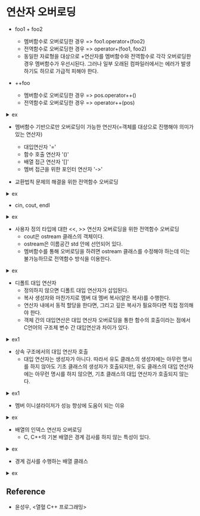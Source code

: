 # 연산자 오버로딩

- foo1 + foo2
  - 멤버함수로 오버로딩한 경우 => foo1.operator+(foo2)
  - 전역함수로 오버로딩한 경우 => operator+(foo1, foo2)
  - 동일한 자료형을 대상으로 +연산자를 멤버함수와 전역함수로 각각 오버로딩한 경우 멤버함수가 우선시된다. 그러나 일부 오래된 컴파일러에서는 에러가 발생하기도 하므로 가급적 피해야 한다.

- ++foo
  - 멤버함수로 오버로딩한 경우 => pos.operator++()
  - 전역함수로 오버로딩한 경우 => operator++(pos)

<details><summary>ex</summary>

```cpp
#include <iostream>

class Point
{
private:
    int xpos, ypos;
public:
    Point(int x = 0, int y = 0) : xpos(x), ypos(y) { std::cout << "ctor" << std::endl; }
  
    void ShowPosition() const
    {
        std::cout << '[' << xpos << ", " << ypos << ']' << std::endl;
    }
  
    Point& operator++()
    {
        xpos += 1;
        ypos += 1;
        return *this;
    }

    const Point operator++(int)  // 후위증가. 반환형이 const라는 건 임시 객체를 const 객체(=상수 객체)로 반환하겠다는 의미힘.
    {
        const Point retobj(*this);  // 함수 내에서 retobj의 변경을 막는다는 의미. 반환형이 const인 것과는 관계없음.
        xpos += 1;
        ypos += 1;
        return retobj;
    }

    friend Point operator+(const Point& pos1, const Point& pos2);
    friend Point& operator--(Point& ref);
    friend const Point operator--(Point& ref, int);  // 후위감소
};

Point operator+(const Point& pos1, const Point& pos2)
{
    return Point(pos1.xpos + pos2.xpos, pos1.ypos + pos2.ypos);
}

Point& operator--(Point& ref)
{
    ref.xpos -= 1;
    ref.ypos -= 1;
    return ref;
}

const Point operator--(Point& ref, int)
{
    const Point retobj(ref);
    ref.xpos -= 1;
    ref.ypos -= 1;
    return retobj;
}

int main(void)
{
    Point p1(1,2);
    Point p2(3,4);
    Point p3 = p1 + p2;

    p1.ShowPosition();
    p2.ShowPosition();
    p3.ShowPosition();

    std::cout << "---------------------" << std::endl;
    
    ++(++p1);
    --(--p2);

    p1.ShowPosition();
    p2.ShowPosition();

    std::cout << "---------------------" << std::endl;

    Point cpy;
    cpy = p1--;
    cpy.ShowPosition();
    p1.ShowPosition();

    cpy = p1++;
    cpy.ShowPosition();
    p1.ShowPosition();

    std::cout << "---------------------" << std::endl;
    
    const Point p4;
    const Point& ref = p4;  // 컴파일 OK. const 객체를 대상으로 값의 변경능력을 지니는 함수 호출은 허용되지 않는다. 따라서 const 객체를 대상으로 참조자를 선언할 떄에는 참조자도 const로 선언해야 한다.

    //(p1++)++;  // 컴파일 에러. 상수 객체를 대상으로는 const로 선언되지 않은 멤버함수 호출이 불가능하다.

    return 0;
}
```

</details>

- 멤버함수 기반으로만 오버로딩이 가능한 연산자(=객체를 대상으로 진행해야 의미가 있는 연산자)
  - 대입연산자 '='
  - 함수 호출 연산자 '()'
  - 배열 접근 연산자 '[]'
  - 멤버 접근을 위한 포인터 연산자 '->'

- 교환법칙 문제의 해결을 위한 전역함수 오버로딩

<details><summary>ex</summary>

```cpp
#include <iostream>

class Point
{
private:
    int xpos, ypos;
public:
    Point(int x = 0, int y = 0) : xpos(x), ypos(y) { }
    void ShowPosition() const
    {
        std::cout << '[' << xpos << ", " << ypos << ']' << std::endl;
    }
    Point operator*(int times)
    {
        return Point(xpos * times, ypos * times);
    }
    friend Point operator*(int times, Point& pos);
};

Point operator*(int times, Point& pos)
{
    return pos * times;
}

int main(void)
{
    Point pos(1, 2);
    Point cpy;

    cpy = 3 * pos;
    cpy.ShowPosition();

    cpy = 2 * pos * 3;
    cpy.ShowPosition();

    return 0;
}
```

</details>

- cin, cout, endl

<details><summary>ex</summary>

```cpp
#include <iostream>

namespace mystd
{
    using namespace std;  // mystd 내에서 지역적으로 이뤄진 선언이므로 이 지역 내에서만 유효하다.

    class ostream
    {
    public:
        ostream& operator<< (const char* str)
        {
            printf("%s", str);
            return *this;
        }
        ostream& operator<< (char str)
        {
            printf("%c", str);
            return *this;
        }
        ostream& operator<< (int num)
        {
            printf("%d", num);
            return *this;
        }
        ostream& operator<< (double e)
        {
            printf("%g", e);
            return *this;
        }
        ostream& operator<< (ostream& (*fp)(ostream& ostm))
        {
            fp(*this);
            return *this;
        }
    };

    ostream& endl(ostream& ostm)  // endl은 함수의 이름이다. 버퍼를 비우는 작업도 함께 수행한다.
    {
        ostm << '\n';
        fflush(stdout);
        return ostm;
    }

    ostream cout;  // cout은 ostream 클래스의 객체 이름이다.
}

int main(void)
{
    // main()함수 내에서는 cout, endl이 이름공간 mystd 내에 선언된 것을 의미한다.
    using mystd::cout;
    using mystd::endl;
    cout << "Simple String" << endl << 3.14 << endl << 123 << endl;

    return 0;
}
```

</details>

- 사용자 정의 타입에 대한 <<, >> 연산자 오버로딩을 위한 전역함수 오버로딩
  - cout은 ostream 클래스의 객체이다.
  - ostream은 이름공간 std 안에 선언되어 있다.
  - 멤버함수를 통해 오버로딩을 하려면 ostream 클래스를 수정해야 하는데 이는 불가능하므로 전역함수 방식을 이용한다.

<details><summary>ex</summary>

```cpp
#include <iostream>

class Point
{
private:
    int xpos, ypos;
public:
    Point(int x = 0, int y = 0) : xpos(x), ypos(y) { }
    void ShowPosition() const
    {
        std::cout << '[' << xpos << ", " << ypos << ']' << std::endl;
    }
    friend std::ostream& operator<<(std::ostream&, const Point&);
};

std::ostream& operator<<(std::ostream& ostm, const Point& pos)
{
    ostm << '[' << pos.xpos << ", " << pos.ypos << ']' << std::endl;
    return ostm;
}

int main(void)
{
    Point pos1(1, 3);
    std::cout << pos1;
    Point pos2(101, 303);
    std::cout << pos2;
    
    return 0;
}
```
  
</details>

- 디폴트 대입 연산자
  - 정의하지 않으면 디폴트 대입 연산자가 삽입된다.
  - 복사 생성자와 마찬가지로 멤버 대 멤버 복사(얕은 복사)를 수행한다.
  - 연산자 내에서 동적 할당을 한다면, 그리고 깊은 복사가 필요하다면 직접 정의해야 한다.
  - 객체 간의 대입연산은 대입 연산자 오버로딩을 통한 함수의 호출이라는 점에서 C언어의 구조체 변수 간 대입연산과 차이가 있다.

<details><summary>ex1</summary>

```cpp
#include <iostream>

class Monster
{
private:
    int atk, hp;
public:
    Monster& operator=(const Monster& mon)
    {
        std::cout << "operator=()" << std::endl;
        atk = mon.atk;
        hp = mon.hp;
        return *this;
    }
};

int main(void)
{
    Monster mon1;
    Monster mon2 = mon1;  // 선언과 동시에 초기화하는 경우 복사 생성자 호출
    Monster mon3;         // 객체 생성(=선언 및 초기화 수행)
    mon3 = mon2;          // 이미 생성된 객체 간 대입하는 경우 대입 연산자 호출
    return 0;
}
```

</details>

- 상속 구조에서의 대입 연산자 호출
  - 대입 연산자는 생성자가 아니다. 따라서 유도 클래스의 생성자에는 아무런 명시를 하지 않아도 기초 클래스의 생성자가 호출되지만, 유도 클래스의 대입 연산자에는 아무런 명시를 하지 않으면, 기초 클래스의 대입 연산자가 호출되지 않는다.

<details><summary>ex1</summary>

```cpp
#include <iostream>

class First
{
private:
    int num1, num2;
public:
    First(int n1 = 0, int n2 = 0) : num1(n1), num2(n2) { }
    void ShowData() { std::cout << num1 << ", " << num2 << std::endl; }

    First& operator=(const First& ref)
    {
        std::cout << "First& operator=()" << std::endl;
        num1 = ref.num1;
        num2 = ref.num2;
        return *this;
    }
};

class Second : public First
{
private: 
    int num3, num4;
public:
    Second(int n1 = 0, int n2 = 0, int n3 = 0, int n4 = 0) : First(n1, n2), num3(n3), num4(n4) { }
    void ShowData()
    {
        First::ShowData();
        std::cout << num3 << ", " << num4 << std::endl;
    }

    // 유도 클래스의 대입 연산자를 정의하지 않으면 디폴트 대입 연산자가 호출되며 디폴트 대입 연산자는 기초 클래스의 대입 연산자까지 호출한다.
    Second& operator=(const Second& ref)
    {
        // 대입 연산자를 오버로드할 때 기초 클래스의 대입 연산자도 명시적으로 호출해야 한다.
        std::cout << "Second& operator=()" << std::endl;
        First::operator=(ref);
        num3 = ref.num3;
        num4 = ref.num4;
        return *this;
    }
};


int main(void)
{
    Second ssrc(111, 222, 333, 444);
    Second scpy(0, 0, 0, 0);
    scpy = ssrc;
    scpy.ShowData();
    return 0;
}
```

</details>

- 멤버 이니셜라이저가 성능 향상에 도움이 되는 이유

<details><summary>ex</summary>

```cpp
#include <iostream>

class AAA
{
private:
    int num;
public:
    AAA(int n = 0)      : num(n)       { std::cout << "AAA(int n = 0)"      << std::endl; }
    AAA(const AAA& ref) : num(ref.num) { std::cout << "AAA(const AAA& ref)" << std::endl; }
    AAA& operator=(const AAA& ref)
    {
        num = ref.num;
        std::cout << "operator=(const AAA& ref)" << std::endl;
        return *this;
    }
};

class BBB
{
private:
    AAA mem;
public:
    BBB(const AAA& ref) : mem(ref) { }
};

class CCC
{
private:
    AAA mem;
public:
    CCC(const AAA& ref) { mem = ref; }
};

int main(void)
{
    AAA obj1(12);
    std::cout << "****************" << std::endl;
    BBB obj2(obj1);
    std::cout << "****************" << std::endl;
    CCC obj3(obj1);
    return 0;
}
```

</details>

- 배열의 인덱스 연산자 오버로딩
  - C, C++의 기본 배열은 경계 검사를 하지 않는 특성이 있다.
<details><summary>ex</summary>

```cpp
#include <iostream>

int main(void)
{
    int arr[3] = { 1, 2, 3 };
    std::cout << arr[-1];  // 'arr의 주소 + sizeof(int) * -1'의 위치에 접근
    std::cout << arr[-2];  // 'arr의 주소 + sizeof(int) * -2'의 위치에 접근
    std::cout << arr[3];
    std::cout << arr[4];
    return 0;
}
```

</details>

- 경계 검사를 수행하는 배열 클래스
  
<details><summary>ex</summary>

```cpp
#include <iostream>
#include <cstdlib>

class BoundCheckIntArray
{
private:
    int * arr;
    int arrlen;

    // 배열은 저장소의 일종이고, 저장소에 저장된 데이터는 '유일성'이 보장돼야 하기 때문에 대부분의 경우 저장소의 복사는 불필요하거나 잘못된 일로 간주된다.
    // 따라서 깊은 복사가 진행되도록 클래스를 정의할 것이 아니라, 복사 생성자와 대입 연산자를 private 멤버로 둠으로써 복사와 대입을 원천적으로 막는 것이 좋은 선택이 되기도 한다.
    BoundCheckIntArray(const BoundCheckIntArray& ref) { }
    BoundCheckIntArray& operator=(const BoundCheckIntArray& ref) { }
public:
    BoundCheckIntArray(int len) : arrlen(len)
    {
        arr = new int[len];
    }

    // 반환형이 참조형이므로 배열요소의 참조값이 반환되고, 이 값을 이용해서 배열요소에 저장된 값의 참조 뿐만 아니라 변경도 가능하다.
    int& operator[](int idx)
    {
        if (idx < 0 || idx >= arrlen)
        {
            std::cout << "Array index out of bound exception" << std::endl;
            exit(1);
        }
        return arr[idx];
    }

    ~BoundCheckIntArray()
    {
        delete[] arr;
    }
};

int main(void)
{
    BoundCheckIntArray arr(5);
    for(int i = 0; i < 5; i++)
        arr[i] = (i+1) * 11;
    for(int i = 0; i < 6; i++)
        std::cout << arr[i] << std::endl;
    return 0;
}
```

</details>

## Reference

- 윤성우, <열혈 C++ 프로그래밍>
